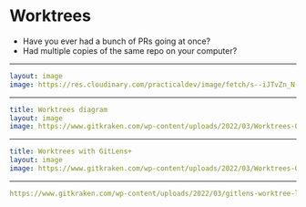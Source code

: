 # Worktrees

- Have you ever had a bunch of PRs going at once?
- Had multiple copies of the same repo on your computer?

<!-- TODO
https://imgflip.com/memegenerator/166969924/Flex-Tape
-->

---

```yaml
layout: image
image: https://res.cloudinary.com/practicaldev/image/fetch/s--iJTvZn_N--/c_limit%2Cf_auto%2Cfl_progressive%2Cq_66%2Cw_800/https://dev-to-uploads.s3.amazonaws.com/uploads/articles/g5bpg3fracpfoyb68lbt.gif
```

<!-- https://dev.to/yankee/practical-guide-to-git-worktree-58o0 -->

---

```yaml
title: Worktrees diagram
layout: image
image: https://www.gitkraken.com/wp-content/uploads/2022/03/Worktrees-01-2048x919.png.webp
```

<!-- cite: https://www.gitkraken.com/learn/git/git-worktree -->

---

```yaml
title: Worktrees with GitLens+
layout: image
image: https://www.gitkraken.com/wp-content/uploads/2022/03/Worktrees-01-2048x919.png.webp
```

---

```yaml
https://www.gitkraken.com/wp-content/uploads/2022/03/gitlens-worktree-list-e1646441544109.png
```
